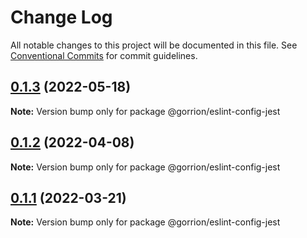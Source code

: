# Change Log

All notable changes to this project will be documented in this file.
See [Conventional Commits](https://conventionalcommits.org) for commit guidelines.

## [0.1.3](https://github.com/gorrion-io/eslint/compare/@gorrion/eslint-config-jest@0.1.2...@gorrion/eslint-config-jest@0.1.3) (2022-05-18)

**Note:** Version bump only for package @gorrion/eslint-config-jest





## [0.1.2](https://github.com/gorrion-io/eslint/compare/@gorrion/eslint-config-jest@0.1.1...@gorrion/eslint-config-jest@0.1.2) (2022-04-08)

**Note:** Version bump only for package @gorrion/eslint-config-jest





## [0.1.1](https://github.com/gorrion-io/eslint/compare/@gorrion/eslint-config-jest@0.1.0...@gorrion/eslint-config-jest@0.1.1) (2022-03-21)

**Note:** Version bump only for package @gorrion/eslint-config-jest
